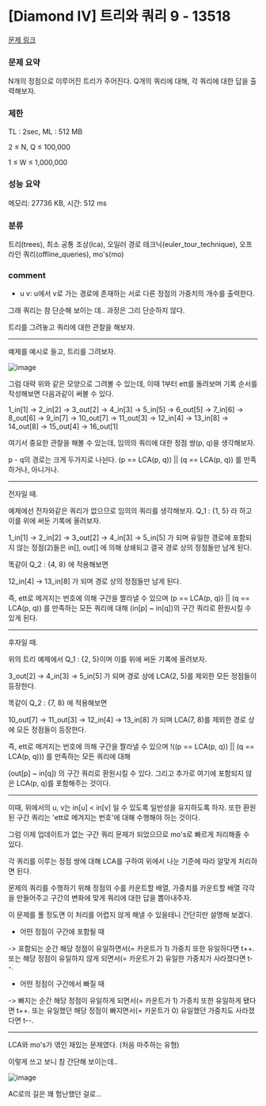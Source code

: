 
# [Diamond IV] 트리와 쿼리 9 - 13518

[문제 링크](https://www.acmicpc.net/problem/13518)

### 문제 요약

<p> N개의 정점으로 이루어진 트리가 주어진다. Q개의 쿼리에 대해, 각 쿼리에 대한 답을 출력해보자. </p>

### 제한

TL : 2sec, ML : 512 MB

2 ≤ N, Q ≤ 100,000

1 ≤ W ≤ 1,000,000

### 성능 요약

메모리: 27736 KB, 시간: 512 ms

### 분류

트리(trees), 최소 공통 조상(lca), 오일러 경로 테크닉(euler_tour_technique), 오프라인 쿼리(offline_queries), mo's(mo)

### comment

* u v: u에서 v로 가는 경로에 존재하는 서로 다른 정점의 가중치의 개수를 출력한다.

그래 쿼리는 참 단순해 보이는 데.. 과정은 그리 단순하지 않다.

트리를 그려놓고 쿼리에 대한 관찰을 해보자.

-----------------------------------------------------------------------------------------------------------------------------------------------------------------------

예제를 예시로 들고, 트리를 그려보자.

![image](https://user-images.githubusercontent.com/120912574/214846329-e31e5610-17e2-42ba-a91e-14f1480a5c0e.png)

그럼 대략 위와 같은 모양으로 그려볼 수 있는데, 이때 1부터 ett를 돌려보며 기록 순서를 작성해보면 다음과같이 써볼 수 있다.

1_in[1] -> 2_in[2] -> 3_out[2] -> 4_in[3] -> 5_in[5] -> 6_out[5] -> 7_in[6] -> 8_out[6] -> 9_in[7] -> 10_out[7] -> 11_out[3] -> 12_in[4] -> 13_in[8] -> 14_out[8] -> 15_out[4] -> 16_out[1]

여기서 중요한 관찰을 해볼 수 있는데, 임의의 쿼리에 대한 정점 쌍(p, q)을 생각해보자.

p - q의 경로는 크게 두가지로 나뉜다. (p == LCA(p, q)) || (q == LCA(p, q)) 를 만족하거나, 아니거나.

-----------------------------------------------------------------------------------------------------------------------------------------------------------------------

전자일 때.

예제에선 전자와같은 쿼리가 없으므로 임의의 쿼리를 생각해보자. Q_1 : {1, 5} 라 하고 이를 위에 써둔 기록에 올려보자.

1_in[1] -> 2_in[2] -> 3_out[2] -> 4_in[3] -> 5_in[5] 가 되며 유일한 경로에 포함되지 않는 정점(2)들은 in[], out[] 에 의해 상쇄되고 결국 경로 상의 정점들만 남게 된다.

똑같이 Q_2 : {4, 8} 에 적용해보면 

12_in[4] -> 13_in[8] 가 되며 경로 상의 정점들만 남게 된다.

즉, ett로 메겨지는 번호에 의해 구간을 짤라낼 수 있으며 (p == LCA(p, q)) || (q == LCA(p, q)) 를 만족하는 모든 쿼리에 대해 (in[p] ~ in[q])의 구간 쿼리로 환원시킬 수 있게 된다.

-----------------------------------------------------------------------------------------------------------------------------------------------------------------------

후자일 때.

위의 트리 예제에서 Q_1 : {2, 5}이며 이를 위에 써둔 기록에 올려보자.

3_out[2] -> 4_in[3] -> 5_in[5] 가 되며 경로 상에 LCA(2, 5)를 제외한 모든 정점들이 등장한다.

똑같이 Q_2 : {7, 8} 에 적용해보면

10_out[7] -> 11_out[3] -> 12_in[4] -> 13_in[8] 가 되며 LCA(7, 8)를 제외한 경로 상에 모든 정점들이 등장한다.
 
즉, ett로 메겨지는 번호에 의해 구간을 짤라낼 수 있으며 !((p == LCA(p, q)) || (q == LCA(p, q))) 를 만족하는 모든 쿼리에 대해

(out[p] ~ in[q]) 의 구간 쿼리로 환원시킬 수 있다. 그리고 추가로 여기에 포함되지 않은 LCA(p, q)를 포함해주는 것이다.

-----------------------------------------------------------------------------------------------------------------------------------------------------------------------

이때, 위에서의 u, v는 in[u] < in[v] 일 수 있도록 일반성을 유지하도록 하자. 또한 환원된 구간 쿼리는 'ett로 메겨지는 번호'에 대해 수행해야 하는 것이다.

그럼 이제 업데이트가 없는 구간 쿼리 문제가 되었으므로 mo's로 빠르게 처리해줄 수 있다.

각 쿼리를 이루는 정점 쌍에 대해 LCA를 구하여 위에서 나눈 기준에 따라 알맞게 처리하면 된다.

문제의 쿼리를 수행하기 위해 정점의 수를 카운트할 배열, 가중치를 카운트할 배열 각각을 만들어주고 구간의 변화에 맞게 쿼리에 대한 답을 뽑아내주자.

이 문제를 풀 정도면 이 처리를 어렵지 않게 해낼 수 있을테니 간단히만 설명해 보겠다.

* 어떤 정점이 구간에 포함될 때

-> 포함되는 순간 해당 정점이 유일하면서(= 카운트가 1) 가중치 또한 유일하다면 t++. 또는 해당 정점이 유일하지 않게 되면서(= 카운트가 2) 유일한 가중치가 사라졌다면 t--.

* 어떤 정점이 구간에서 빠질 때

-> 빠지는 순간 해당 정점이 유일하게 되면서(= 카운트가 1) 가중치 또한 유일하게 됐다면 t++. 또는 유일했던 해당 정점이 빠지면서(= 카운트가 0) 유일했던 가중치도 사라졌다면 t--.

-----------------------------------------------------------------------------------------------------------------------------------------------------------------------

LCA와 mo's가 엮인 재밌는 문제였다. (처음 마주하는 유형)

이렇게 쓰고 보니 참 간단해 보이는데.. 

![image](https://user-images.githubusercontent.com/120912574/214867097-692c3261-f54a-4115-817a-b4e0abcd0704.png)

AC로의 길은 꽤 험난했던 걸로...

